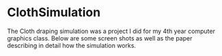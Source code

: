 # ClothSimulation
The Cloth draping simulation was a project I did for my 4th year computer graphics class.  Below are some screen shots as well as the paper describing in detail how the simulation works.
